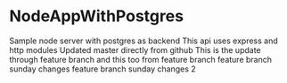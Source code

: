 # NodeAppWithPostgres
Sample node server with postgres as backend
This api uses express and http modules
Updated master directly from github
This is the update through feature branch
and this too from feature branch
feature branch sunday changes
feature branch sunday changes 2